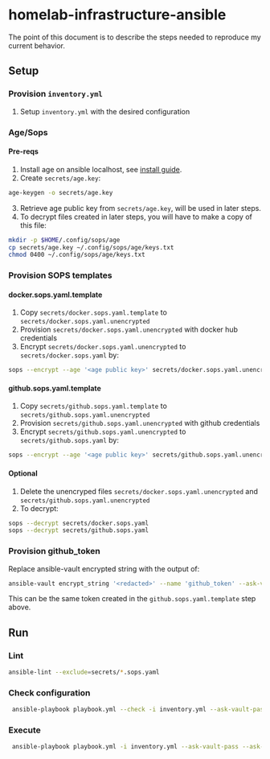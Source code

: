 # homelab-infrastructure-ansible
The point of this document is to describe the steps needed to reproduce my current behavior.

## Setup

### Provision `inventory.yml`
1. Setup `inventory.yml` with the desired configuration

### Age/Sops

#### Pre-reqs
1. Install age on ansible localhost, see [install guide](https://github.com/FiloSottile/age#installation).
2. Create `secrets/age.key`:
```bash
age-keygen -o secrets/age.key
```
3. Retrieve age public key from `secrets/age.key`, will be used in later steps.
4. To decrypt files created in later steps, you will have to make a copy of this file:
```bash
mkdir -p $HOME/.config/sops/age
cp secrets/age.key ~/.config/sops/age/keys.txt
chmod 0400 ~/.config/sops/age/keys.txt
```

### Provision SOPS templates

#### docker.sops.yaml.template
1. Copy `secrets/docker.sops.yaml.template` to `secrets/docker.sops.yaml.unencrypted`
2. Provision `secrets/docker.sops.yaml.unencrypted` with docker hub credentials
3. Encrypt `secrets/docker.sops.yaml.unencrypted` to `secrets/docker.sops.yaml` by:
```bash
sops --encrypt --age '<age public key>' secrets/docker.sops.yaml.unencrypted >secrets/docker.sops.yaml
```

#### github.sops.yaml.template
1. Copy `secrets/github.sops.yaml.template` to `secrets/github.sops.yaml.unencrypted`
2. Provision `secrets/github.sops.yaml.unencrypted` with github credentials
3. Encrypt `secrets/github.sops.yaml.unencrypted` to `secrets/github.sops.yaml` by:
```bash
sops --encrypt --age '<age public key>' secrets/github.sops.yaml.unencrypted >secrets/github.sops.yaml
```

#### Optional
1. Delete the unencryped files `secrets/docker.sops.yaml.unencrypted` and `secrets/github.sops.yaml.unencrypted`
2. To decrypt:
```bash
sops --decrypt secrets/docker.sops.yaml
sops --decrypt secrets/github.sops.yaml
```

### Provision github_token
Replace ansible-vault encrypted string with the output of:
```bash
ansible-vault encrypt_string '<redacted>' --name 'github_token' --ask-vault-pass
```
This can be the same token created in the `github.sops.yaml.template` step above.

## Run

### Lint
```bash
ansible-lint --exclude=secrets/*.sops.yaml
```

### Check configuration
```bash
 ansible-playbook playbook.yml --check -i inventory.yml --ask-vault-pass --ask-become-pass
```

### Execute
```bash
 ansible-playbook playbook.yml -i inventory.yml --ask-vault-pass --ask-become-pass
```
